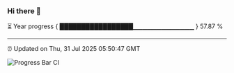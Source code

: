 ### Hi there 👋

⏳ Year progress { █████████████████▁▁▁▁▁▁▁▁▁▁▁▁▁ } 57.87 %

---

⏰ Updated on Thu, 31 Jul 2025 05:50:47 GMT

![Progress Bar CI](https://github.com/IshwaranRudhara/GIT-ACTION/workflows/Progress%20Bar%20CI/badge.svg)
